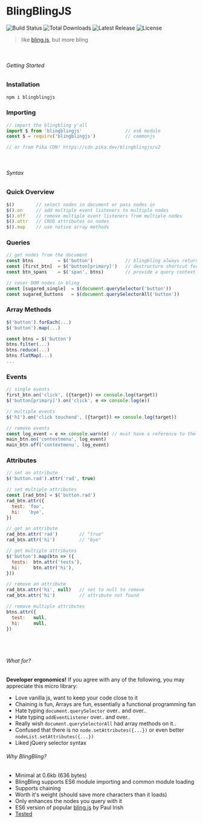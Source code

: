 # BlingBlingJS
<p style="text-align='center'">
  <img src="https://img.shields.io/travis/argyleink/blingblingjs/master.svg" alt="Build Status">
  <img src="https://img.shields.io/npm/dt/blingblingjs.svg" alt="Total Downloads">
  <img src="https://img.shields.io/npm/v/blingblingjs.svg" alt="Latest Release">
  <img src="https://img.shields.io/npm/l/blingblingjs.svg" alt="License">
</p>

> like [bling.js](https://gist.github.com/paulirish/12fb951a8b893a454b32), but more bling

<br>

###### Getting Started
### Installation
```bash
npm i blingblingjs
```

### Importing
```js
// import the blingbling y'all
import $ from 'blingblingjs'                // es6 module
const $ = require('blingblingjs')           // commonjs

// or from Pika CDN! https://cdn.pika.dev/blingblingjs/v2
```

<br>

###### Syntax

### Quick Overview
```js
$()        // select nodes in document or pass nodes in
$().on     // add multiple event listeners to multiple nodes
$().off    // remove multiple event listeners from multiple nodes
$().attr   // CRUD attributes on nodes
$().map    // use native array methods
```

### Queries
```js
// get nodes from the document
const btns         = $('button')            // blingbling always returns an array
const [first_btn]  = $('button[primary]')   // destructure shortcut for 1st/only match
const btn_spans    = $('span', btns)        // provide a query context by passing a 2nd param of node/nodes

// cover DOM nodes in bling
const [sugared_single]  = $(document.querySelector('button'))
const sugared_buttons   = $(document.querySelectorAll('button'))
```

### Array Methods
```js
$('button').forEach(...)
$('button').map(...)

const btns = $('button')
btns.filter(...)
btns.reduce(...)
btns.flatMap(...)
...
```

### Events
```js
// single events
first_btn.on('click', ({target}) => console.log(target))
$('button[primary]').on('click', e => console.log(e))

// multiple events
$('h1').on('click touchend', ({target}) => console.log(target))

// remove events
const log_event = e => console.warn(e) // must have a reference to the original function
main_btn.on('contextmenu', log_event)
main_btn.off('contextmenu', log_event)
```

### Attributes
```js
// set an attribute
$('button.rad').attr('rad', true)

// set multiple attributes
const [rad_btn] = $('button.rad')
rad_btn.attr({
  test: 'foo',
  hi:   'bye',
})

// get an attribute
rad_btn.attr('rad')        // "true"
rad_btn.attr('hi')         // "bye"

// get multiple attributes
$('button').map(btn => ({
  tests:  btn.attr('tests'),
  hi:     btn.attr('hi'),
}))

// remove an attribute
rad_btn.attr('hi', null)   // set to null to remove
rad_btn.attr('hi')         // attribute not found

// remove multiple attributes
btns.attr({
  test:   null,
  hi:     null,
})
```

<br>
<br>

###### What for?
**Developer ergonomics!** 
If you agree with any of the following, you may appreciate this micro library:
* Love vanilla js, want to keep your code close to it
* Chaining is fun, Arrays are fun, essentially a functional programming fan
* Hate typing `document.querySelector` over.. and over.. 
* Hate typing `addEventListener` over.. and over..
* Really wish `document.querySelectorAll` had array methods on it..
* Confused that there is no `node.setAttributes({...})` or even better `nodeList.setAttributes({...})`
* Liked jQuery selector syntax

###### Why BlingBling?
- Minimal at 0.6kb (636 bytes)
- BlingBling supports ES6 module importing and common module loading
- Supports chaining
- Worth it's weight (should save more characters than it loads)
- Only enhances the nodes you query with it
- ES6 version of popular [bling.js](https://gist.github.com/paulirish/12fb951a8b893a454b32) by Paul Irish
- [Tested](https://github.com/argyleink/blingblingjs/blob/master/src/index.test.js)
